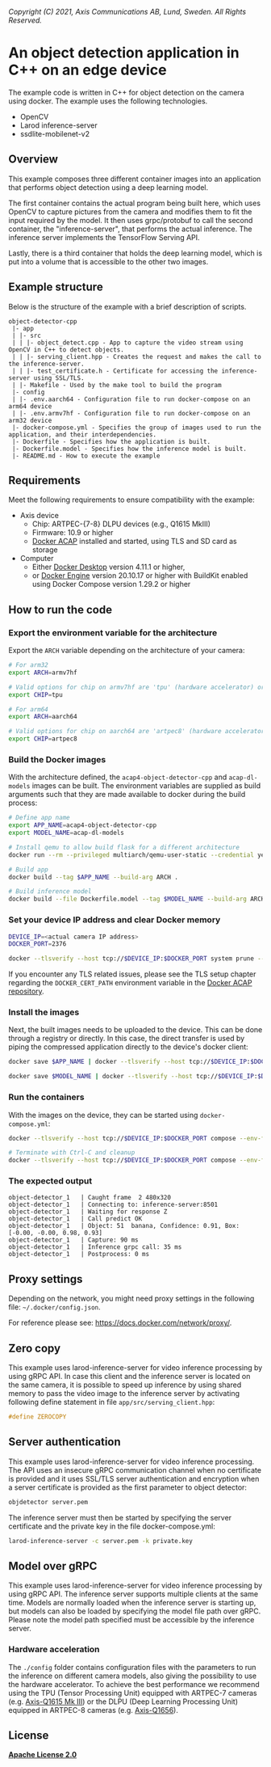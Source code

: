 *Copyright (C) 2021, Axis Communications AB, Lund, Sweden. All Rights Reserved.*

# An object detection application in C++ on an edge device

The example code is written in C++ for object detection on the camera using docker. The example uses the following technologies.

* OpenCV
* Larod inference-server
* ssdlite-mobilenet-v2

## Overview

This example composes three different container images into an application that performs object detection using a deep learning model.

The first container contains the actual program being built here, which uses OpenCV to capture pictures from the camera and modifies them to fit the input required by the model. It then uses grpc/protobuf to call the second container, the "inference-server", that performs the actual inference. The inference server implements the TensorFlow Serving API.

Lastly, there is a third container that holds the deep learning model, which is put into a volume that is accessible to the other two images.

## Example structure

Below is the structure of the example with a brief description of scripts.

```text
object-detector-cpp
 |- app
 | |- src
 | | |- object_detect.cpp - App to capture the video stream using OpenCV in C++ to detect objects.
 | | |- serving_client.hpp - Creates the request and makes the call to the inference-server.
 | | |- test_certificate.h - Certificate for accessing the inference-server using SSL/TLS.
 | |- Makefile - Used by the make tool to build the program
 |- config
 | |- .env.aarch64 - Configuration file to run docker-compose on an arm64 device
 | |- .env.armv7hf - Configuration file to run docker-compose on an arm32 device
 |- docker-compose.yml - Specifies the group of images used to run the application, and their interdependencies.
 |- Dockerfile - Specifies how the application is built.
 |- Dockerfile.model - Specifies how the inference model is built.
 |- README.md - How to execute the example
```

## Requirements

Meet the following requirements to ensure compatibility with the example:

* Axis device
  * Chip: ARTPEC-{7-8} DLPU devices (e.g., Q1615 MkIII)
  * Firmware: 10.9 or higher
  * [Docker ACAP](https://github.com/AxisCommunications/docker-acap) installed and started, using TLS and SD card as storage
* Computer
  * Either [Docker Desktop](https://docs.docker.com/desktop/) version 4.11.1 or higher,
  * or [Docker Engine](https://docs.docker.com/engine/) version 20.10.17 or higher with BuildKit enabled using Docker Compose version 1.29.2 or higher

## How to run the code

### Export the environment variable for the architecture

Export the `ARCH` variable depending on the architecture of your camera:

```sh
# For arm32
export ARCH=armv7hf

# Valid options for chip on armv7hf are 'tpu' (hardware accelerator) or 'cpu'
export CHIP=tpu
```

```sh
# For arm64
export ARCH=aarch64

# Valid options for chip on aarch64 are 'artpec8' (hardware accelerator) or 'cpu'
export CHIP=artpec8
```

### Build the Docker images

With the architecture defined, the `acap4-object-detector-cpp` and `acap-dl-models` images can be built. The environment variables are supplied as build arguments such that they are made available to docker during the build process:

```sh
# Define app name
export APP_NAME=acap4-object-detector-cpp
export MODEL_NAME=acap-dl-models

# Install qemu to allow build flask for a different architecture
docker run --rm --privileged multiarch/qemu-user-static --credential yes --persistent yes

# Build app
docker build --tag $APP_NAME --build-arg ARCH .

# Build inference model
docker build --file Dockerfile.model --tag $MODEL_NAME --build-arg ARCH .
```

### Set your device IP address and clear Docker memory

```sh
DEVICE_IP=<actual camera IP address>
DOCKER_PORT=2376

docker --tlsverify --host tcp://$DEVICE_IP:$DOCKER_PORT system prune --all --force
```

If you encounter any TLS related issues, please see the TLS setup chapter regarding the `DOCKER_CERT_PATH` environment variable in the [Docker ACAP repository](https://github.com/AxisCommunications/docker-acap).

### Install the images

Next, the built images needs to be uploaded to the device. This can be done through a registry or directly. In this case, the direct transfer is used by piping the compressed application directly to the device's docker client:

```sh
docker save $APP_NAME | docker --tlsverify --host tcp://$DEVICE_IP:$DOCKER_PORT load

docker save $MODEL_NAME | docker --tlsverify --host tcp://$DEVICE_IP:$DOCKER_PORT load
```

### Run the containers

With the images on the device, they can be started using `docker-compose.yml`:

```sh
docker --tlsverify --host tcp://$DEVICE_IP:$DOCKER_PORT compose --env-file ./config/env.$ARCH.$CHIP up

# Terminate with Ctrl-C and cleanup
docker --tlsverify --host tcp://$DEVICE_IP:$DOCKER_PORT compose --env-file ./config/env.$ARCH.$CHIP down --volumes
```

### The expected output

```text
object-detector_1   | Caught frame  2 480x320
object-detector_1   | Connecting to: inference-server:8501
object-detector_1   | Waiting for response Z
object-detector_1   | Call predict OK
object-detector_1   | Object: 51  banana, Confidence: 0.91, Box: [-0.00, -0.00, 0.98, 0.93]
object-detector_1   | Capture: 90 ms
object-detector_1   | Inference grpc call: 35 ms
object-detector_1   | Postprocess: 0 ms
```

## Proxy settings

Depending on the network, you might need proxy settings in the following file: `~/.docker/config.json`.

For reference please see: https://docs.docker.com/network/proxy/.

## Zero copy

This example uses larod-inference-server for video inference processing by using gRPC API. In case this client and the inference server is located on the same camera, it is possible to speed up inference by using shared memory to pass the video image to the inference server by activating following define statement in file `app/src/serving_client.hpp`:

```c++
#define ZEROCOPY
```

## Server authentication

This example uses larod-inference-server for video inference processing. The API uses an insecure gRPC communication channel when no certificate is provided and it uses SSL/TLS server authentication and encryption when a server certificate is provided as the first parameter to object detector:

```sh
objdetector server.pem
```

The inference server must then be started by specifying the server certificate and the private key in the file docker-compose.yml:

```sh
larod-inference-server -c server.pem -k private.key
```

## Model over gRPC

This example uses larod-inference-server for video inference processing by using gRPC API. The inference server supports multiple clients at the same time. Models are normally loaded when the inference server is starting up, but models can also be loaded by specifying the model file path over gRPC. Please note the model path specified must be accessible by the inference server.

### Hardware acceleration

The `./config` folder contains configuration files with the parameters to run the inference on different camera models, also giving the possibility to use the hardware accelerator. To achieve the best performance we recommend using the TPU (Tensor Processing Unit) equipped with ARTPEC-7 cameras (e.g. [Axis-Q1615 Mk III](https://www.axis.com/products/axis-q1615-mk-iii)) or the DLPU (Deep Learning Processing Unit) equipped in ARTPEC-8 cameras (e.g. [Axis-Q1656](https://www.axis.com/products/axis-q1656)).

## License

**[Apache License 2.0](../LICENSE)**
